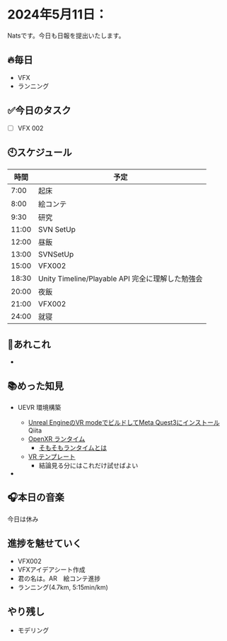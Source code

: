 

# 2024年5月11日：
Natsです。今日も日報を提出いたします。<br>

## 🔥毎日
- VFX 
- ランニング

## ✅今日のタスク
- [ ] VFX 002

## 🕙スケジュール
| 時間 |  予定 |
|----|----|
|7:00|起床|
|8:00|絵コンテ|
|9:30|研究|
|11:00|SVN SetUp|
|12:00|昼飯|
|13:00|SVNSetUp|
|15:00|VFX002|
|18:30|Unity Timeline/Playable API 完全に理解した勉強会|
|20:00|夜飯|
|21:00|VFX002|
|24:00|就寝|


## 📌あれこれ
- 

## 📚めった知見
- UEVR 環境構築
  - [Unreal EngineのVR modeでビルドしてMeta Quest3にインストール](https://qiita.com/sasayabaku/items/04b0fe76997c5cf49835)Qiita
  - [OpenXR ランタイム](https://dev.epicgames.com/documentation/ja-jp/unreal-engine/openxr-prerequisites-in-unreal-engine?application_version=5.3)
    - [そもそもランタイムとは](https://wa3.i-3-i.info/word13464.html)
  - [VR テンプレート](https://dev.epicgames.com/documentation/ja-jp/unreal-engine/vr-template-in-unreal-engine?application_version=5.3)
    - 結論見る分にはこれだけ試せばよい

- 

## 🎧本日の音楽
今日は休み
## 進捗を魅せていく
- VFX002
- VFXアイデアシート作成
- 君の名は。AR　絵コンテ進捗
- ランニング(4.7km, 5:15min/km)

## やり残し
- モデリング
